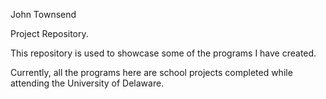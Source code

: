 John Townsend

Project Repository.

This repository is used to showcase some of the programs I have created.

Currently, all the programs here are school projects completed while attending the University of Delaware. 
